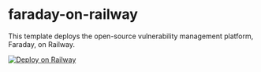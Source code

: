 # faraday-on-railway
This template deploys the open-source vulnerability management platform, Faraday, on Railway.

[![Deploy on Railway](https://railway.app/button.svg)](https://railway.app/new/template/N_L089?referralCode=alphasec)
